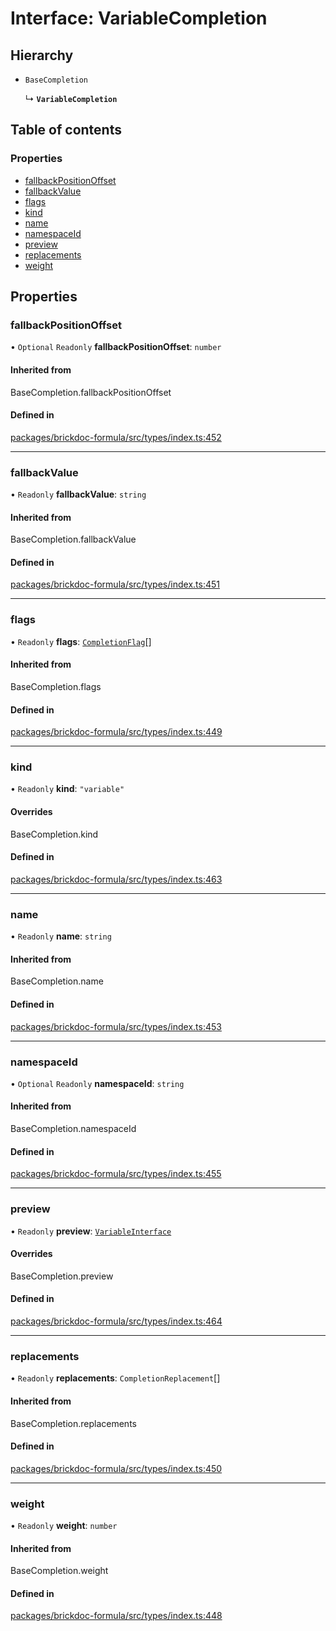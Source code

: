 # Interface: VariableCompletion

## Hierarchy

- `BaseCompletion`

  ↳ **`VariableCompletion`**

## Table of contents

### Properties

- [fallbackPositionOffset](VariableCompletion.md#fallbackpositionoffset)
- [fallbackValue](VariableCompletion.md#fallbackvalue)
- [flags](VariableCompletion.md#flags)
- [kind](VariableCompletion.md#kind)
- [name](VariableCompletion.md#name)
- [namespaceId](VariableCompletion.md#namespaceid)
- [preview](VariableCompletion.md#preview)
- [replacements](VariableCompletion.md#replacements)
- [weight](VariableCompletion.md#weight)

## Properties

### <a id="fallbackpositionoffset" name="fallbackpositionoffset"></a> fallbackPositionOffset

• `Optional` `Readonly` **fallbackPositionOffset**: `number`

#### Inherited from

BaseCompletion.fallbackPositionOffset

#### Defined in

[packages/brickdoc-formula/src/types/index.ts:452](https://github.com/brickdoc/brickdoc/blob/main/packages/brickdoc-formula/src/types/index.ts#L452)

___

### <a id="fallbackvalue" name="fallbackvalue"></a> fallbackValue

• `Readonly` **fallbackValue**: `string`

#### Inherited from

BaseCompletion.fallbackValue

#### Defined in

[packages/brickdoc-formula/src/types/index.ts:451](https://github.com/brickdoc/brickdoc/blob/main/packages/brickdoc-formula/src/types/index.ts#L451)

___

### <a id="flags" name="flags"></a> flags

• `Readonly` **flags**: [`CompletionFlag`](../README.md#completionflag)[]

#### Inherited from

BaseCompletion.flags

#### Defined in

[packages/brickdoc-formula/src/types/index.ts:449](https://github.com/brickdoc/brickdoc/blob/main/packages/brickdoc-formula/src/types/index.ts#L449)

___

### <a id="kind" name="kind"></a> kind

• `Readonly` **kind**: ``"variable"``

#### Overrides

BaseCompletion.kind

#### Defined in

[packages/brickdoc-formula/src/types/index.ts:463](https://github.com/brickdoc/brickdoc/blob/main/packages/brickdoc-formula/src/types/index.ts#L463)

___

### <a id="name" name="name"></a> name

• `Readonly` **name**: `string`

#### Inherited from

BaseCompletion.name

#### Defined in

[packages/brickdoc-formula/src/types/index.ts:453](https://github.com/brickdoc/brickdoc/blob/main/packages/brickdoc-formula/src/types/index.ts#L453)

___

### <a id="namespaceid" name="namespaceid"></a> namespaceId

• `Optional` `Readonly` **namespaceId**: `string`

#### Inherited from

BaseCompletion.namespaceId

#### Defined in

[packages/brickdoc-formula/src/types/index.ts:455](https://github.com/brickdoc/brickdoc/blob/main/packages/brickdoc-formula/src/types/index.ts#L455)

___

### <a id="preview" name="preview"></a> preview

• `Readonly` **preview**: [`VariableInterface`](VariableInterface.md)

#### Overrides

BaseCompletion.preview

#### Defined in

[packages/brickdoc-formula/src/types/index.ts:464](https://github.com/brickdoc/brickdoc/blob/main/packages/brickdoc-formula/src/types/index.ts#L464)

___

### <a id="replacements" name="replacements"></a> replacements

• `Readonly` **replacements**: `CompletionReplacement`[]

#### Inherited from

BaseCompletion.replacements

#### Defined in

[packages/brickdoc-formula/src/types/index.ts:450](https://github.com/brickdoc/brickdoc/blob/main/packages/brickdoc-formula/src/types/index.ts#L450)

___

### <a id="weight" name="weight"></a> weight

• `Readonly` **weight**: `number`

#### Inherited from

BaseCompletion.weight

#### Defined in

[packages/brickdoc-formula/src/types/index.ts:448](https://github.com/brickdoc/brickdoc/blob/main/packages/brickdoc-formula/src/types/index.ts#L448)
